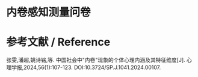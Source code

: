 # 内卷感知测量问卷

# 参考文献 / Reference

张雯,潘超,姚诗铭,等. 中国社会中"内卷"现象的个体心理内涵及其特征维度[J]. 心理学报,2024,56(1):107-123. DOI:10.3724/SP.J.1041.2024.00107.
